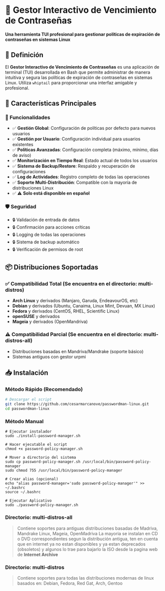 # 🔐 Gestor Interactivo de Vencimiento de Contraseñas

**Una herramienta TUI profesional para gestionar políticas de expiración de contraseñas en sistemas Linux**

## 📖 Definición

El **Gestor Interactivo de Vencimiento de Contraseñas** es una aplicación de terminal (TUI) desarrollada en Bash que permite administrar de manera intuitiva y segura las políticas de expiración de contraseñas en sistemas Linux. Utiliza `whiptail` para proporcionar una interfaz amigable y profesional.

## 🚀 Características Principales

### 🔧 Funcionalidades
- ✅ **Gestión Global**: Configuración de políticas por defecto para nuevos usuarios
- ✅ **Gestión por Usuario**: Configuración individual para usuarios existentes
- ✅ **Políticas Avanzadas**: Configuración completa (máximo, mínimo, días de aviso)
- ✅ **Monitorización en Tiempo Real**: Estado actual de todos los usuarios
- ✅ **Sistema de Backup/Restore**: Respaldo y recuperación de configuraciones
- ✅ **Log de Actividades**: Registro completo de todas las operaciones
- ✅ **Soporte Multi-Distribución**: Compatible con la mayoría de distribuciones Linux
- ✅ ⚠️ **Solo está disponible en español**

### 🛡️ Seguridad
- 🔒 Validación de entrada de datos
- 🔒 Confirmación para acciones críticas
- 🔒 Logging de todas las operaciones
- 🔒 Sistema de backup automático
- 🔒 Verificación de permisos de root

## 📦 Distribuciones Soportadas

### ✅ Compatibilidad Total (Se encuentra en el directorio: multi-distros)
- **Arch Linux** y derivados (Manjaro, Garuda, EndeavourOS, etc)
- **Debian** y derivados (Ubuntu, Canaima, Linux Mint, Devuan, MX Linux)
- **Fedora** y derivados (CentOS, RHEL, Scientific Linux)
- **openSUSE** y derivados
- **Mageia** y derivados (OpenMandriva)

### ⚠️ Compatibilidad Parcial (Se encuentra en el directorio: multi-distros-all)
- Distribuciones basadas en Mandriva/Mandrake (soporte básico)
- Sistemas antiguos con gestor urpmi

## 📥 Instalación

### Método Rápido (Recomendado)

```bash
# Descargar el script
git clone https://github.com/cesarmarcanove/passwordman-linux.git
cd passwordman-linux
```

### Método Manual

```
# Ejecutar instalador
sudo ./install-password-manager.sh

# Hacer ejecutable el script
chmod +x password-policy-manager.sh

# Mover a directorio del sistema
sudo cp password-policy-manager.sh /usr/local/bin/password-policy-manager
sudo chmod 755 /usr/local/bin/password-policy-manager

# Crear alias (opcional)
echo "alias password-manager='sudo password-policy-manager'" >> ~/.bashrc
source ~/.bashrc

# Ejecutar Aplicativo
sudo ./password-policy-manager.sh

```

### Directorio: multi-distros-all 
  >  Contiene soportes para antiguas distribuciones basadas de Madriva, Mandrake Linux, Mageia, OpenMadriva
  >  La mayoria se instalan en CD o DVD correspondientes segun la distribución antigua, ten en cuenta que en internet ya no estan disponibles y ya estan deprecados (obsoletos) y algunos lo trae para bajarlo la ISO desde la pagina web de **Internet Archive**

### Directorio: multi-distros
  >  Contiene soportes para todas las distribuciones modernas de linux basados en: Debian, Fedora, Red Gat, Arch, Gentoo


